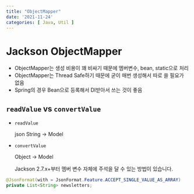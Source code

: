 ```yaml
---
title: "ObjectMapper"
date: '2021-11-24'
categories: [ Java, Util ]
---
```


# Jackson ObjectMapper

- ObjectMapper는 생성 비용이 꽤 비싸기 때문에 멤버변수, bean, static으로 처리
- ObjectMapper는 Thread Safe하기 때문에 굳이 매번 생성해서 따로 쓸 필요가 없음
- Spring의 경우 Bean으로 등록해서 DI받아서 쓰는 것이 좋음

## `readValue` vs `convertValue`

- `readValue`

  json String → Model

- `convertValue`

  Object → Model

  Jackson 2.7.x+부터 멤버 변수 자체에 주석을 달 수 있는 방법이 있습니다.

```java
@JsonFormat(with = JsonFormat.Feature.ACCEPT_SINGLE_VALUE_AS_ARRAY)
private List<String> newsletters;
```
